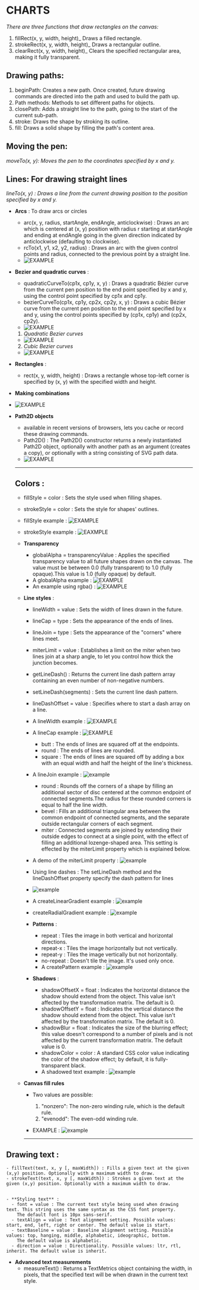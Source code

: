 # CHARTS

*There are three functions that draw rectangles on the canvas:*

1. fillRect(x, y, width, height)_ Draws a filled rectangle.
2. strokeRect(x, y, width, height)_ Draws a rectangular outline.
3. clearRect(x, y, width, height)_ Clears the specified rectangular area, making it fully transparent.

## Drawing paths:
     
1. beginPath: Creates a new path. Once created, future drawing commands are directed into the path and used to build the path up.
2. Path methods: Methods to set different paths for objects.
3. closePath: Adds a straight line to the path, going to the start of the current sub-path.
4. stroke: Draws the shape by stroking its outline.
5. fill: Draws a solid shape by filling the path's content area.
   
## Moving the pen:
  
*moveTo(x, y): Moves the pen to the coordinates specified by x and y.*  
  
## Lines: For drawing straight lines
   
*lineTo(x, y) : Draws a line from the current drawing position to the position specified by x and y.*

- **Arcs** : To draw arcs or circles

  - arc(x, y, radius, startAngle, endAngle, anticlockwise) : Draws an arc which is centered at (x, y) position with radius r 
    starting at startAngle and ending at endAngle going in the given direction indicated by anticlockwise (defaulting to clockwise).
  - rcTo(x1, y1, x2, y2, radius) : Draws an arc with the given control points and radius, connected to the previous point by a 
    straight line.
  -  ![EXAMPLE](https://mdn.mozillademos.org/files/204/Canvas_arc.png)
    
 - **Bezier and quadratic curves** : 
    - quadraticCurveTo(cp1x, cp1y, x, y) : Draws a quadratic Bézier curve from the current pen position to the end point
      specified by x and y, using the control point specified by cp1x and cp1y.
    - bezierCurveTo(cp1x, cp1y, cp2x, cp2y, x, y) : Draws a cubic Bézier curve from the current pen position to the end point 
      specified by x and y, using the control points specified by (cp1x, cp1y) and (cp2x, cp2y).
    -  ![EXAMPLE](https://mdn.mozillademos.org/files/223/Canvas_curves.png)
    1. _Quadratic Bezier curves_
     - ![EXAMPLE](https://mdn.mozillademos.org/files/243/Canvas_quadratic.png)
    2. _Cubic Bezier curves_
     - ![EXAMPLE](https://mdn.mozillademos.org/files/207/Canvas_bezier.png)
  
  - **Rectangles** :
     - rect(x, y, width, height) : Draws a rectangle whose top-left corner is specified by (x, y) with the specified width and height.
     
  - **Making combinations**
   - ![EXAMPLE](https://mdn.mozillademos.org/files/9849/combinations.png)
   
  
  - **Path2D objects** 
    - available in recent versions of browsers, lets you cache or record these drawing commands.
    - Path2D() : The Path2D() constructor returns a newly instantiated Path2D object, optionally with another path as an argument
      (creates a copy), or optionally with a string consisting of SVG path data.
    - ![EXAMPLE](https://mdn.mozillademos.org/files/9851/path2d.png)
    
    ____________________
    
    ## Colors :
     
     - fillStyle = color : Sets the style used when filling shapes.
     - strokeStyle = color : Sets the style for shapes' outlines.
     - fillStyle example : ![EXAMPLE](https://mdn.mozillademos.org/files/5417/Canvas_fillstyle.png)
     -  strokeStyle example : ![EAXMPLE](https://mdn.mozillademos.org/files/253/Canvas_strokestyle.png)
     
     - **Transparency**
       - globalAlpha = transparencyValue : Applies the specified transparency value to all future shapes drawn on the canvas. 
         The value must be between 0.0 (fully transparent) to 1.0 (fully opaque).This value is 1.0 (fully opaque) by default.
       - A globalAlpha example : ![EXAMPLE](https://mdn.mozillademos.org/files/232/Canvas_globalalpha.png)
       - An example using rgba() : ![EXAMPLE](https://mdn.mozillademos.org/files/246/Canvas_rgba.png)
       
    - **Line styles** :
      - lineWidth = value : Sets the width of lines drawn in the future.
      - lineCap = type : Sets the appearance of the ends of lines.
      - lineJoin = type : Sets the appearance of the "corners" where lines meet.
      - miterLimit = value : Establishes a limit on the miter when two lines join at a sharp angle, to let you control 
        how thick the junction becomes.
      - getLineDash() : Returns the current line dash pattern array containing an even number of non-negative numbers.
      - setLineDash(segments) : Sets the current line dash pattern.
      - lineDashOffset = value : Specifies where to start a dash array on a line.
      - A lineWidth example : ![EXAMPLE](https://mdn.mozillademos.org/files/239/Canvas_linewidth.png)
      - A lineCap example : ![EXAMPLE](https://mdn.mozillademos.org/files/236/Canvas_linecap.png)
        - butt : The ends of lines are squared off at the endpoints.
        - round : The ends of lines are rounded.
        - square : The ends of lines are squared off by adding a box with an equal width and half the height of the line's thickness.
      - A lineJoin example : ![example](https://mdn.mozillademos.org/files/237/Canvas_linejoin.png)
        - round : Rounds off the corners of a shape by filling an additional sector of disc centered at the common endpoint of
         connected segments.The radius for these rounded corners is equal to half the line width.
        - bevel : Fills an additional triangular area between the common endpoint of connected segments, and the separate outside
        rectangular corners of each segment.
        - miter : Connected segments are joined by extending their outside edges to connect at a single point, with the effect of
         filling an additional lozenge-shaped area. This setting is effected by the miterLimit property which is explained below.
         
       - A demo of the miterLimit property : ![example](https://mdn.mozillademos.org/files/240/Canvas_miterlimit.png)
       - Using line dashes : The setLineDash method and the lineDashOffset property specify the dash pattern for lines
        - ![example](https://mdn.mozillademos.org/files/9853/marching-ants.png)
       - A createLinearGradient example : ![example](https://mdn.mozillademos.org/files/235/Canvas_lineargradient.png)
       -  createRadialGradient example : ![example](https://mdn.mozillademos.org/files/244/Canvas_radialgradient.png)
       
       - **Patterns** :
         - repeat : Tiles the image in both vertical and horizontal directions.
         - repeat-x : Tiles the image horizontally but not vertically.
         - repeat-y : Tiles the image vertically but not horizontally.
         - no-repeat : Doesn't tile the image. It's used only once.
         - A createPattern example : ![example](https://mdn.mozillademos.org/files/222/Canvas_createpattern.png)
         
      - **Shadows** :
        - shadowOffsetX = float : Indicates the horizontal distance the shadow should extend from the object. 
          This value isn't affected by the transformation matrix. The default is 0.
        - shadowOffsetY = float : Indicates the vertical distance the shadow should extend from the object.
        This value isn't affected by the transformation matrix. The default is 0.
        - shadowBlur = float : Indicates the size of the blurring effect; this value doesn't correspond to a number
          of pixels and is not affected by the current transformation matrix. The default value is 0.
        - shadowColor = color : A standard CSS color value indicating the color of the shadow effect; by default,
          it is fully-transparent black.
        - A shadowed text example : ![example](https://mdn.mozillademos.org/files/2505/shadowed-string.png)
     
     - **Canvas fill rules**
        - Two values are possible:

           1. "nonzero": The non-zero winding rule, which is the default rule.
           2. "evenodd": The even-odd winding rule.
           
         - EXAMPLE : ![example](https://mdn.mozillademos.org/files/9855/fill-rule.png)
         
         ______________________________
   
  ## Drawing text : 
    
    - fillText(text, x, y [, maxWidth]) : Fills a given text at the given (x,y) position. Optionally with a maximum width to draw.
    - strokeText(text, x, y [, maxWidth]) : Strokes a given text at the given (x,y) position. Optionally with a maximum width to draw.
    
    
    - **Styling text** :
      - font = value : The current text style being used when drawing text. This string uses the same syntax as the CSS font property.
        The default font is 10px sans-serif.
      - textAlign = value : Text alignment setting. Possible values: start, end, left, right or center. The default value is start.
      - textBaseline = value : Baseline alignment setting. Possible values: top, hanging, middle, alphabetic, ideographic, bottom.
        The default value is alphabetic.
      - direction = value : Directionality. Possible values: ltr, rtl, inherit. The default value is inherit.
  
  
   - **Advanced text measurements**
     - measureText() : Returns a TextMetrics object containing the width, in pixels, that the specified text will be when drawn
       in the current text style.